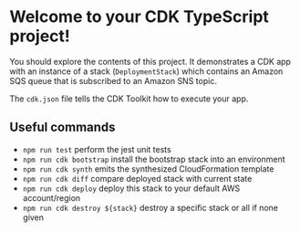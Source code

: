 # Welcome to your CDK TypeScript project!

You should explore the contents of this project. It demonstrates a CDK app with an instance of a stack (`DeploymentStack`)
which contains an Amazon SQS queue that is subscribed to an Amazon SNS topic.

The `cdk.json` file tells the CDK Toolkit how to execute your app.

## Useful commands

 * `npm run test`    perform the jest unit tests
 * `npm run cdk bootstrap` install the bootstrap stack into an environment
 * `npm run cdk synth` emits the synthesized CloudFormation template
 * `npm run cdk diff` compare deployed stack with current state
 * `npm run cdk deploy` deploy this stack to your default AWS account/region
 * `npm run cdk destroy ${stack}` destroy a specific stack or all if none given
